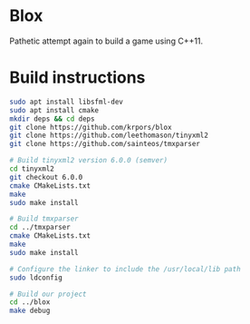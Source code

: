# Blox

Pathetic attempt again to build a game using C++11.

# Build instructions

```bash
sudo apt install libsfml-dev
sudo apt install cmake
mkdir deps && cd deps
git clone https://github.com/krpors/blox
git clone https://github.com/leethomason/tinyxml2
git clone https://github.com/sainteos/tmxparser

# Build tinyxml2 version 6.0.0 (semver)
cd tinyxml2
git checkout 6.0.0
cmake CMakeLists.txt
make
sudo make install

# Build tmxparser
cd ../tmxparser
cmake CMakeLists.txt
make
sudo make install

# Configure the linker to include the /usr/local/lib path
sudo ldconfig

# Build our project
cd ../blox
make debug
```